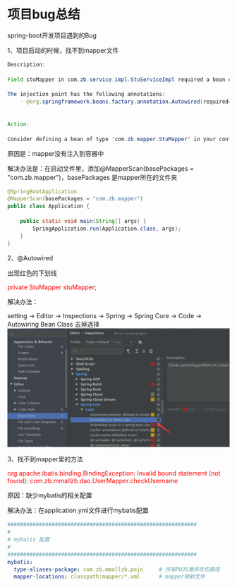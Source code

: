 # 项目bug总结

spring-boot开发项目遇到的Bug

1、项目启动的时候，找不到mapper文件

```Java
Description:

Field stuMapper in com.zb.service.impl.StuServiceImpl required a bean of type 'com.zb.mapper.StuMapper' that could not be found.

The injection point has the following annotations:
    - @org.springframework.beans.factory.annotation.Autowired(required=true)


Action:

Consider defining a bean of type 'com.zb.mapper.StuMapper' in your configuration.
```

原因是：mapper没有注入到容器中

解决办法是：在启动文件里，添加@MapperScan(basePackages = "com.zb.mapper")，basePackages 是mapper所在的文件夹

```java
@SpringBootApplication
@MapperScan(basePackages = "com.zb.mapper")
public class Application {

    public static void main(String[] args) {
        SpringApplication.run(Application.class, args);
    }
}
```

2、@Autowired

出现红色的下划线

<font color=red>private StuMapper stuMapper; </font> 

解决办法：

setting -> Editor -> Inspections -> Spring -> Spring Core -> Code -> Autowiring Bean Class 去掉选择
![Image text](../../.vuepress/public/Java/springBoot/bugSummary/01.png)

3、找不到mapper里的方法

<font color=red>org.apache.ibatis.binding.BindingException: Invalid bound statement (not found): com.zb.mmallzb.dao.UserMapper.checkUsername</font>

原因：缺少mybatis的相关配置

解决办法：在application.yml文件进行mybatis配置

```yml
############################################################
#
# mybatis 配置
#
############################################################
mybatis:
  type-aliases-package: com.zb.mmallzb.pojo     # 所有POJO类所在包路径
  mapper-locations: classpath:mapper/*.xml      # mapper映射文件
```
